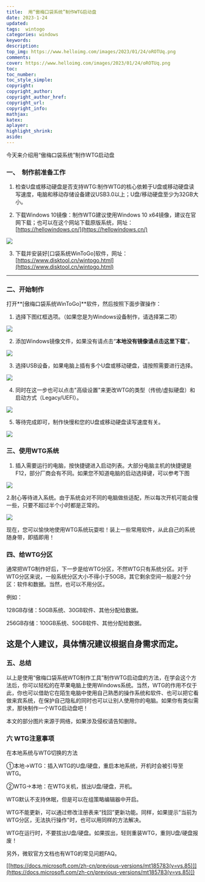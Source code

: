 ```yaml
---
title:  用“傲梅口袋系统”制作WTG启动盘
date: 2023-1-24
updated:
tags:  wintogo
categories: windows
keywords: 
description:
top_img: https://www.helloimg.com/images/2023/01/24/oROTUq.png
comments:
cover: https://www.helloimg.com/images/2023/01/24/oROTUq.png
toc:
toc_number:
toc_style_simple:
copyright:
copyright_author:
copyright_author_href:
copyright_url:
copyright_info:
mathjax:
katex:
aplayer:
highlight_shrink:
aside:
---
```



今天来介绍用“傲梅口袋系统”制作WTG启动盘

### **一、  制作前准备工作**

1. 检查U盘或移动硬盘是否支持WTG:制作WTG的核心依赖于U盘或移动硬盘读写速度，电脑和移动存储设备建议USB3.0以上；U盘/移动硬盘至少为32GB大小。

2. 下载Windows 10镜像：制作WTG建议使用Windows 10 x64镜像，建议在官网下载；也可以在这个网站下载原版系统，网址： [https://hellowindows.cn/](https://hellowindows.cn/)

![](https://s2.loli.net/2023/01/24/Z6h8aRpqXkbzjFH.webp)

3. 下载并安装好[口袋系统WinToGo]软件，网址：[https://www.disktool.cn/wintogo.html](https://www.disktool.cn/wintogo.html)

---

### **二、开始制作**

打开**[傲梅口袋系统WinToGo]**软件，然后按照下面步骤操作：

1. 选择下图红框选项。（如果您是为Windows设备制作，请选择第二项）

![](https://s2.loli.net/2023/01/24/7zSqei9THhoRygv.webp)

2. 添加Windows镜像文件，如果没有请点击“**本地没有镜像请点击这里下载**”。

![](https://s2.loli.net/2023/01/24/O3xvLjodHJEDA6g.webp)

3. 选择USB设备，如果电脑上插有多个U盘或移动硬盘，请按照需要进行选择。

![](https://s2.loli.net/2023/01/24/IxeKlkXhLi3m95d.webp)

4. 同时在这一步也可以点击"高级设置"来更改WTG的类型（传统/虚拟硬盘）和启动方式（Legacy/UEFI）。

![](https://s2.loli.net/2023/01/24/lMSN9piR2QefIoa.webp)

5. 等待完成即可，制作快慢和您的U盘或移动硬盘读写速度有关。

![](https://s2.loli.net/2023/01/24/5P9TiXnFqxaHgtf.webp)



### **三、使用WTG系统**

1. 插入需要运行的电脑，按快捷键进入启动列表。大部分电脑主机的快捷键是F12，部分厂商会有不同。如果您不知道电脑的启动选择键，可以参考下图

![](https://s2.loli.net/2023/01/24/v9RmLyts45AhlrQ.webp)

2.耐心等待进入系统。由于系统会对不同的电脑做些适配，所以每次开机可能会慢一些，只要不超过半个小时都是正常的。

![](https://s2.loli.net/2023/01/24/OgY12t3snTe9ZXm.webp)

现在，您可以愉快地使用WTG系统玩耍啦！装上一些常用软件，从此自己的系统随身带，即插即用！



### **四、给WTG分区**

通常把WTG制作好后，下一步是给WTG分区，不然WTG只有系统分区。对于WTG分区来说，一般系统分区大小不得小于50GB，其它剩余空间一般是2个分区：软件和数据。当然，也可以不用分区。

例如：

128GB存储：50GB系统、30GB软件、其他分配给数据。

256GB存储：100GB系统、50GB软件、其他分配给数据。

## 这是个人建议，具体情况建议根据自身需求而定。

### **五、总结**
以上是使用“傲梅口袋系统WTG制作工具”制作WTG启动盘的方法，在学会这个方法后，你可以轻松的在苹果电脑上使用Windows系统。当然，WTG的作用不仅于此，你也可以借助它在陌生电脑中使用自己熟悉的操作系统和软件、也可以把它看做来宾系统，在保护自己隐私的同时也可以让别人使用你的电脑。如果你有类似需求，那快制作一个WTG启动盘吧！

本文的部分图片来源于网络，如果涉及侵权请告知删除。

### 六 WTG注意事项

在本地系统与WTG切换的方法

①本地→WTG：插入WTG的U盘/硬盘，重启本地系统，开机时会被引导至WTG。

②WTG→本地：在WTG关机，拔出U盘/硬盘，开机。

WTG默认不支持休眠，但是可以在组策略编辑器中开启。

WTG不能更新，可以通过修改注册表来“找回”更新功能。同样，如果提示"当前为WTG分区，无法执行操作"时，也可以用同样的方法解决。

WTG在运行时，不要拔出U盘/硬盘。如果拔出，轻则重装WTG，重则U盘/硬盘报废！

另外，微软官方文档也有WTG的常见问题FAQ。

[[https://docs.microsoft.com/zh-cn/previous-versions/mt185783(v=vs.85)]](https://docs.microsoft.com/zh-cn/previous-versions/mt185783(v=vs.85)]) 
